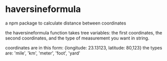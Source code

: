 # haversineformula
a npm package to calculate distance between coordinates

the haversineformula function takes tree variables:
the first coordinates, the second coordinates, and the type of measurement you want in string.

coordinates are in this form: {longitude: 23.13123, latitude: 80,123}
the types are: 'mile', 'km', 'meter', 'foot', 'yard'